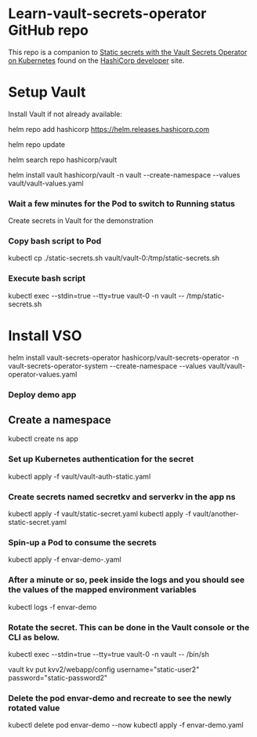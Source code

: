 # Learn-vault-secrets-operator GitHub repo

This repo is a companion to [Static secrets with the Vault Secrets Operator on Kubernetes](https://developer.hashicorp.com/vault/tutorials/kubernetes/vault-secrets-operator) found on the [HashiCorp developer](https://developer.hashicorp.com/) site.

# Setup Vault

Install Vault if not already available:

helm repo add hashicorp https://helm.releases.hashicorp.com

helm repo update

helm search repo hashicorp/vault

helm install vault hashicorp/vault -n vault --create-namespace --values vault/vault-values.yaml

### Wait a few minutes for the Pod to switch to Running status

Create secrets in Vault for the demonstration

### Copy bash script to Pod
kubectl cp ./static-secrets.sh vault/vault-0:/tmp/static-secrets.sh 

### Execute bash script
kubectl exec --stdin=true --tty=true vault-0 -n vault -- /tmp/static-secrets.sh


# Install VSO 

helm install vault-secrets-operator hashicorp/vault-secrets-operator -n vault-secrets-operator-system --create-namespace --values vault/vault-operator-values.yaml

### Deploy demo app

## Create a namespace

kubectl create ns app

### Set up Kubernetes authentication for the secret

kubectl apply -f vault/vault-auth-static.yaml

### Create secrets named secretkv and serverkv in the app ns

kubectl apply -f vault/static-secret.yaml
kubectl apply -f vault/another-static-secret.yaml

### Spin-up a Pod to consume the secrets

kubectl apply -f envar-demo-.yaml

### After a minute or so, peek inside the logs and you should see the values of the mapped environment variables
kubectl logs -f envar-demo

### Rotate the secret.  This can be done in the Vault console or the CLI as below.

kubectl exec --stdin=true --tty=true vault-0 -n vault -- /bin/sh

vault kv put kvv2/webapp/config username="static-user2" password="static-password2"

### Delete the pod envar-demo and recreate to see the newly rotated value

kubectl delete pod envar-demo --now
kubectl apply -f envar-demo.yaml
